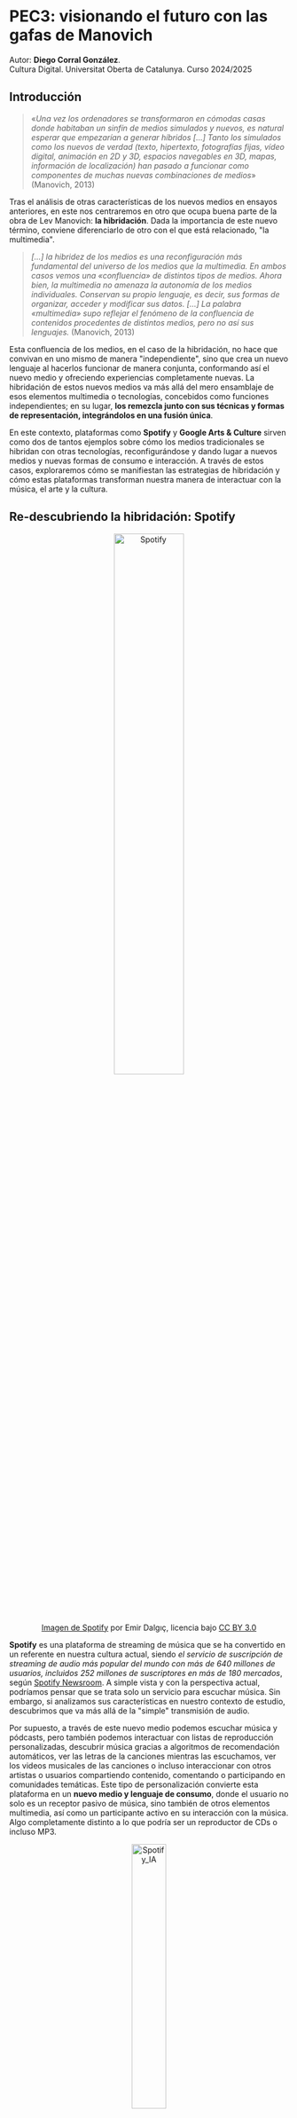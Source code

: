 # PEC3: visionando el futuro con las gafas de Manovich


Autor: **Diego Corral González**.  
Cultura Digital. Universitat Oberta de Catalunya. Curso 2024/2025

## **Introducción**

> «_Una vez los ordenadores se transformaron en cómodas casas donde habitaban un sinfín de medios simulados y nuevos, es natural esperar que empezarían a generar híbridos […] Tanto los simulados como los nuevos de verdad (texto, hipertexto, fotografías fijas, vídeo digital, animación en 2D y 3D, espacios navegables en 3D, mapas, información de localización) han pasado a funcionar como componentes de muchas nuevas combinaciones de medios_» (Manovich, 2013)

Tras el análisis de otras características de los nuevos medios en ensayos anteriores, en este nos centraremos en otro que ocupa buena parte de la obra de Lev Manovich: **la hibridación**. Dada la importancia de este nuevo término, conviene diferenciarlo de otro con el que está relacionado, "la multimedia".

> _[...] la hibridez de los medios es una reconfiguración más fundamental del universo de los medios que la multimedia. En ambos casos vemos una «confluencia» de distintos tipos de medios. Ahora bien, la multimedia no amenaza la autonomía de los medios individuales. Conservan su propio lenguaje, es decir, sus formas de organizar, acceder y modificar sus datos. [...] La palabra «multimedia» supo reflejar el fenómeno de la confluencia de contenidos procedentes de distintos medios, pero no así sus lenguajes._ (Manovich, 2013)

Esta confluencia de los medios, en el caso de la hibridación, no hace que convivan en uno mismo de manera "independiente", sino que crea un nuevo lenguaje al hacerlos funcionar de manera conjunta, conformando así el nuevo medio y ofreciendo experiencias completamente nuevas. La hibridación de estos nuevos medios va más allá del mero ensamblaje de esos elementos multimedia o tecnologías, concebidos como funciones independientes; en su lugar, **los remezcla junto con sus técnicas y formas de representación, integrándolos en una fusión única**.

En este contexto, plataformas como **Spotify** y **Google Arts & Culture** sirven como dos de tantos ejemplos sobre cómo los medios tradicionales se hibridan con otras tecnologías, reconfigurándose y dando lugar a nuevos medios y nuevas formas de consumo e interacción. A través de estos casos, exploraremos cómo se manifiestan las estrategias de hibridación y cómo estas plataformas transforman nuestra manera de interactuar con la música, el arte y la cultura.

## **Re-descubriendo la hibridación: Spotify**
<p align="center"><img src="https://upload.wikimedia.org/wikipedia/commons/4/48/Spotify_Badge_%28large%29.png" alt="Spotify" width="50%" /></p>
<p align="center"><a href="https://commons.wikimedia.org/wiki/File:Spotify_Badge_%28large%29.png">Imagen de Spotify</a> por Emir Dalgıç, licencia bajo <a href="https://creativecommons.org/licenses/by/3.0/deed.es" target="_blank">CC BY 3.0</a></p>

**Spotify** es una plataforma de streaming de música que se ha convertido en un referente en nuestra cultura actual, siendo *el servicio de suscripción de streaming de audio más popular del mundo con más de 640 millones de usuarios, incluidos 252 millones de suscriptores en más de 180 mercados*, según [Spotify Newsroom](https://newsroom.spotify.com/company-info/). A simple vista y con la perspectiva actual, podríamos pensar que se trata solo un servicio para escuchar música. Sin embargo, si analizamos sus características en nuestro contexto de estudio, descubrimos que va más allá de la "simple" transmisión de audio.

Por supuesto, a través de este nuevo medio podemos escuchar música y pódcasts, pero también podemos interactuar con listas de reproducción personalizadas, descubrir música gracias a algoritmos de recomendación automáticos, ver las letras de la canciones mientras las escuchamos, ver los videos musicales de las canciones o incluso interaccionar con otros artistas o usuarios compartiendo contenido, comentando o participando en comunidades temáticas. Este tipo de personalización convierte esta plataforma en un **nuevo medio y lenguaje de consumo**, donde el usuario no solo es un receptor pasivo de música, sino también de otros elementos multimedia, así como un participante activo en su interacción con la música. Algo completamente distinto a lo que podría ser un reproductor de CDs o incluso MP3.

<p align="center"><img src="https://www.trustedreviews.com/wp-content/uploads/sites/54/2023/09/How-to-use-Spotify-AI-DJ-2.jpg" alt="Spotify_IA" width="35%" /></p>
<p align="center"><a href="https://www.trustedreviews.com/wp-content/uploads/sites/54/2023/09/How-to-use-Spotify-AI-DJ-2.jpg">Interfaz de Spotify</a> por Max Parker, licencia bajo <a href="https://creativecommons.org/licenses/by-nc-nd/4.0/deed.es">CC BY-NC-ND 4.0</a></p>

Como acabamos de ver, confluyen en Spotify distintos contenidos, pero la hibridación da como resultado un nuevo espacio dinámico donde esos distintos formatos conviven y funcionan conjuntamente de forma coherente. En este entorno podemos ver la combinación de distintos elementos: **audio** en distintos formatos (música), **imágenes** (portadas de álbumes), **textos** (letras o títulos de canciones o de interfaz) y **vídeos** (videos musicales o incluso "canvas", que son nuevos vídeos cortos en bucle que los artistas pueden asignar a una canción o álbum). Todo ello integrado con distintas técnicas en su interfaz interactiva, que permite al usuario navegar por los distintos medios de forma simultánea. Además, esta **interfaz también conecta con las distintas formas de contenidos ya existente**. Por ejemplo, las listas de reproducción recomendadas, que funcionan como una interfaz para navegar a través de nuevas bibliotecas musicales. Del mismo modo, se puede acceder tanto a pódcasts y "pódcasts con música", como a vídeos musicales, a través de su interfaz.

> _Los híbridos pueden combinar y reconfigurar formatos de medios conocidos e interfaces de medios para ofrecer nuevos tipos de representación híbridas._ (Manovich, 2013)

En este caso, **las listas de reproducción** **personalizadas** **o** las **recomendadas** por su algoritmo, **ofrecen una reconfiguración** **del contenido musical** en base a las preferencias del usuario. De manera similar, y aprovechando que estamos a final de año, Spotify también ofrece un resumen anual musical, presentando así una visualización personalizada e interactiva del año musical según los hábitos y gustos del usuario.

En definitiva,
> [...] _el objetivo global es representar el mundo o nuestra experiencia de forma novedosa, combinando y probablemente reconfigurando las representaciones de medios que ya conocemos._ (Manovich, 2013)

Y aunque Spotify no modifica los formatos de su medio principal en sí (las canciones en wav o en cualquier formato digital, siguen siendo canciones), sí redefine la manera en que interactuamos con ese y otros medios, fusionados en uno con un metalenguaje propio. Este concepto de metalenguaje puede entenderse bajo la definición del mismo Alan Kay: _"encuentro/inclusión/acumulación, en definitiva, la unión de realidades que anteriormente existían por separado"_.


## Re-descubriendo la hibridación: Google Arts & Culture  

<p align="center"><img src="https://upload.wikimedia.org/wikipedia/commons/2/29/Google_Arts_and_Culture_wordmark.svg" alt="GoogleArts" width="50%" /></p>
<p align="center"><a href="https://commons.wikimedia.org/wiki/File:Google_Arts_and_Culture_wordmark.svg">Logo de Google Arts & Culture</a> de dominio público sin restricciones de derechos de autor</p>   

Google Arts & Culture (anteriormente Google Art Project) es una plataforma digital que pone a disposición de los usuarios una vasta colección de arte, historia, cultura y patrimonio a través de imágenes en alta calidad y una experiencia inmersiva con recorridos virtuales. Actualmente, *colabora con más de 2000 instituciones culturales de más de 80 países y cuenta con más de 200.000 imágenes digitales de alta resolución de obras de arte originales, 7 millones de artefactos de archivo, más de 1800 capturas de museos de Street View y más de 3000 exposiciones online seleccionadas por expertos* ([fuente](https://support.google.com/culturalinstitute/partners/answer/4395223?hl=es#:~:text=En%20Google%20Arts%20%26%20Culture%20desarrollamos,mundo%20a%20trav%C3%A9s%20de%20Internet.)).

No solo da acceso a obras de arte icónicas, sino que también permite explorar artistas, acontecimientos o personajes históricos y exposiciones interactivas. También ofrece recorridos virtuales por museos y experiencias inmersivas, como descubrir ciudades a través del arte o la evolución histórica de piezas según su cronología o geografía. Se trata pues, de una **nueva experiencia digital** que **fusiona distintas tecnologías y formas de representación.**

<p align="center"><img src="https://upload.wikimedia.org/wikipedia/commons/thumb/0/0d/Google_Art_Project_at_the_National_Museum_of_Art_in_Budapest_%282%29.JPG/800px-Google_Art_Project_at_the_National_Museum_of_Art_in_Budapest_%282%29.JPG?20130731074249" alt="GoogleArtProjectBudapest" width="50%" /></p>
<p align="center"><a href="https://commons.wikimedia.org/wiki/File:Google_Art_Project_at_the_National_Museum_of_Art_in_Budapest_(2).JPG">Proyecto Google Art en el Museo Nacional de Arte de Budapest</a> por Chico kippel, licencia bajo <a href="https://creativecommons.org/licenses/by/3.0/deed.es" target="_blank">CC BY 3.0</a></p> 

> [...] _los híbridos pueden centrarse en nuevas maneras de navegar e interaccionar con formatos de medios ya existentes. En este caso el tipo de medio en sí ni se modifica ni se combina con otros, sino que la hibridación se produce en la interfaz de usuario y las herramientas que facilita el proyecto, servicio o aplicación para trabajar con ese tipo de medios ya existentes_. Manovich (2013)

Pongámonos ahora "las gafas de Manovich". En este caso, nuevamente encontramos distintos medios que convergen, como: **fotografía**, **vídeo**, **audio**, **mapas interactivos**, **realidad aumentada** y **realidad virtual**. Pero una vez más, la fusión de todos estos medios y tecnologías no resulta solo en un simple acto de visualización de una foto, sino que su interfaz hace posible la interacción simultánea de esos medios. La hibridación aquí **crea nuevas representaciones de los medios existentes y, al mismo tiempo, redefine las herramientas de navegación e interacción**. Así, en lugar de simplemente presentar las obras de arte como imágenes estáticas, la plataforma permite que los usuarios interactúen con ellas mediante herramientas de **zoom, rotación y panorámicas**. Concretamente, su proyecto **"Art Camera" permite a los usuarios ampliar las imágenes para descubrir detalles minúsculos** de obras de arte que, de otra manera, serían casi imperceptibles a simple vista. Y todo ello, ofreciendo **una experiencia nueva** con la posibilidad de acceder a esas obras desde cualquier lugar con conexión a internet, eliminando barreras geográficas o económicas.

<p align="center"><img src="https://upload.wikimedia.org/wikipedia/commons/thumb/c/c1/Screenshot_Google_Art_Project_Manet_Wintergarten.jpg/750px-Screenshot_Google_Art_Project_Manet_Wintergarten.jpg?20110207014446" alt="GoogleArtProject" width="50%" /></p>
<p align="center"><a href="https://commons.wikimedia.org/wiki/File:Screenshot_Google_Art_Project_Manet_Wintergarten.jpg">Proyecto de arte de Google "Soy el jardín de invierno"</a> de dominio público sin restricciones de derechos de autor</p>  

También usa **un tipo de medio como envoltorio de otro** al usar la **realidad aumentada para mostrar obras de arte**, animales, árboles u objetos, en el espacio físico que se desee a través de la cámara del dispositivo. De la misma manera, su sección **"Art Selfie"** usa el **reconocimiento facial** de las fotografías tomadas por los usuarios con sus cámaras, **para compararlas con las obras de arte** famosas y encontrar similitudes. 

> _Otra forma de categorizar los híbridos de medios es preguntándonos si un híbrido concreto ofrece nuevas formas de representar el mundo o de navegar por estas representaciones_. (Manovich, 2013)

Si nos hacemos esa pregunta que sugiere Lev Manovich, podemos concluir que Google Arts & Culture ha logrado precisamente esto, abriendo nuevas posibilidades de navegar por la cultura y de acceder al arte en la era digital.

## Bibliografía
-   Arts, G. (s/f). **Google Arts & Culture**. Google.com. Recuperado el 15 de diciembre de 2024, de https://artsandculture.google.com/
-   Canvas – **Spotify for Artists**. (s/f). Spotify.com. Recuperado el 13 de diciembre de 2024, de https://artists.spotify.com/es/canvas
-   Manovich, Lev. (2013).  **El Software toma el mando**. Barcelona: Editorial UOC.
-   Wrapped 2024 en. (s/f). **Spotify**. Recuperado el 13 de diciembre de 2024, de https://www.spotify.com/es/wrapped/





